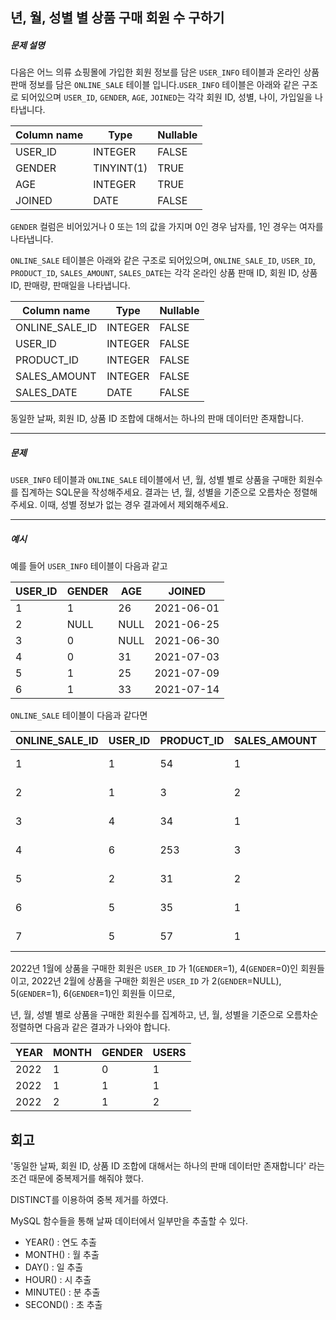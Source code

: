## 년, 월, 성별 별 상품 구매 회원 수 구하기

##### 문제 설명

다음은 어느 의류 쇼핑몰에 가입한 회원 정보를 담은 `USER_INFO` 테이블과 온라인 상품 판매 정보를 담은 `ONLINE_SALE` 테이블 입니다.`USER_INFO` 테이블은 아래와 같은 구조로 되어있으며 `USER_ID`, `GENDER`, `AGE`, `JOINED`는 각각 회원 ID, 성별, 나이, 가입일을 나타냅니다.

| Column name | Type       | Nullable |
| ----------- | ---------- | -------- |
| USER_ID     | INTEGER    | FALSE    |
| GENDER      | TINYINT(1) | TRUE     |
| AGE         | INTEGER    | TRUE     |
| JOINED      | DATE       | FALSE    |

`GENDER` 컬럼은 비어있거나 0 또는 1의 값을 가지며 0인 경우 남자를, 1인 경우는 여자를 나타냅니다.

`ONLINE_SALE` 테이블은 아래와 같은 구조로 되어있으며, `ONLINE_SALE_ID`, `USER_ID`, `PRODUCT_ID`, `SALES_AMOUNT`, `SALES_DATE`는 각각 온라인 상품 판매 ID, 회원 ID, 상품 ID, 판매량, 판매일을 나타냅니다.

| Column name    | Type    | Nullable |
| -------------- | ------- | -------- |
| ONLINE_SALE_ID | INTEGER | FALSE    |
| USER_ID        | INTEGER | FALSE    |
| PRODUCT_ID     | INTEGER | FALSE    |
| SALES_AMOUNT   | INTEGER | FALSE    |
| SALES_DATE     | DATE    | FALSE    |

동일한 날짜, 회원 ID, 상품 ID 조합에 대해서는 하나의 판매 데이터만 존재합니다.

------

##### 문제

`USER_INFO` 테이블과 `ONLINE_SALE` 테이블에서 년, 월, 성별 별로 상품을 구매한 회원수를 집계하는 SQL문을 작성해주세요. 결과는 년, 월, 성별을 기준으로 오름차순 정렬해주세요. 이때, 성별 정보가 없는 경우 결과에서 제외해주세요.

------

##### 예시

예를 들어 `USER_INFO` 테이블이 다음과 같고

| USER_ID | GENDER | AGE  | JOINED     |
| ------- | ------ | ---- | ---------- |
| 1       | 1      | 26   | 2021-06-01 |
| 2       | NULL   | NULL | 2021-06-25 |
| 3       | 0      | NULL | 2021-06-30 |
| 4       | 0      | 31   | 2021-07-03 |
| 5       | 1      | 25   | 2021-07-09 |
| 6       | 1      | 33   | 2021-07-14 |

`ONLINE_SALE` 테이블이 다음과 같다면

| ONLINE_SALE_ID | USER_ID | PRODUCT_ID | SALES_AMOUNT | SALES_DATE |
| -------------- | ------- | ---------- | ------------ | ---------- |
| 1              | 1       | 54         | 1            | 2022-01-01 |
| 2              | 1       | 3          | 2            | 2022-01-25 |
| 3              | 4       | 34         | 1            | 2022-01-30 |
| 4              | 6       | 253        | 3            | 2022-02-03 |
| 5              | 2       | 31         | 2            | 2022-02-09 |
| 6              | 5       | 35         | 1            | 2022-02-14 |
| 7              | 5       | 57         | 1            | 2022-02-18 |

2022년 1월에 상품을 구매한 회원은 `USER_ID` 가 1(`GENDER`=1), 4(`GENDER`=0)인 회원들이고,
2022년 2월에 상품을 구매한 회원은 `USER_ID` 가 2(`GENDER`=NULL), 5(`GENDER`=1), 6(`GENDER`=1)인 회원들 이므로,

년, 월, 성별 별로 상품을 구매한 회원수를 집계하고, 년, 월, 성별을 기준으로 오름차순 정렬하면 다음과 같은 결과가 나와야 합니다.

| YEAR | MONTH | GENDER | USERS |
| ---- | ----- | ------ | ----- |
| 2022 | 1     | 0      | 1     |
| 2022 | 1     | 1      | 1     |
| 2022 | 2     | 1      | 2     |

## 회고

'동일한 날짜, 회원 ID, 상품 ID 조합에 대해서는 하나의 판매 데이터만 존재합니다' 라는 조건 때문에 중복제거를 해줘야 했다.

DISTINCT를 이용하여 중복 제거를 하였다.

MySQL 함수들을 통해 날짜 데이터에서 일부만을 추출할 수 있다.

- YEAR() : 연도 추출
- MONTH() : 월 추출
- DAY() : 일 추출
- HOUR() : 시 추출
- MINUTE() : 분 추출
- SECOND() : 초 추출

